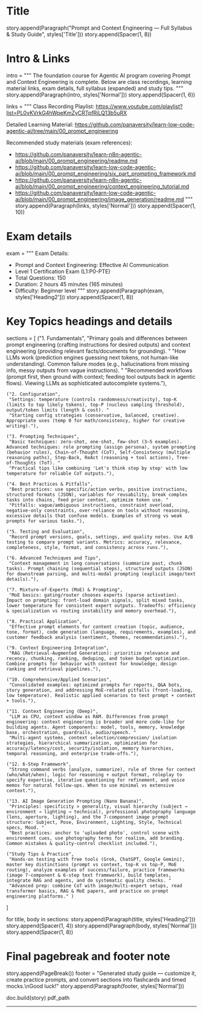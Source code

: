 

# Title
story.append(Paragraph("Prompt and Context Engineering — Full Syllabus & Study Guide", styles['Title']))
story.append(Spacer(1, 8))

# Intro & Links
intro = """
The foundation course for Agentic AI program covering Prompt and Context Engineering is complete.
Below are class recordings, learning material links, exam details, full syllabus (expanded) and study tips.
"""
story.append(Paragraph(intro, styles['Normal']))
story.append(Spacer(1, 6))

links = """
Class Recording Playlist:
https://www.youtube.com/playlist?list=PL0vKVrkG4hWpeKmZyCRTpfRiLQ13b5uRX

Detailed Learning Material:
https://github.com/panaversity/learn-low-code-agentic-ai/tree/main/00_prompt_engineering

Recommended study materials (exam references):
- https://github.com/panaversity/learn-n8n-agentic-ai/blob/main/00_prompt_engineering/readme.md
- https://github.com/panaversity/learn-low-code-agentic-ai/blob/main/00_prompt_engineering/six_part_prompting_framework.md
- https://github.com/panaversity/learn-n8n-agentic-ai/blob/main/00_prompt_engineering/context_engineering_tutorial.md
- https://github.com/panaversity/learn-low-code-agentic-ai/blob/main/00_prompt_engineering/image_generation/readme.md
"""
story.append(Paragraph(links, styles['Normal']))
story.append(Spacer(1, 10))

# Exam details
exam = """
Exam Details:
- Prompt and Context Engineering: Effective AI Communication
- Level 1 Certification Exam (L1:P0-PTE)
- Total Questions: 150
- Duration: 2 hours 45 minutes (165 minutes)
- Difficulty: Beginner level
"""
story.append(Paragraph(exam, styles['Heading2']))
story.append(Spacer(1, 8))

# Key Topics headings and details
sections = [
    ("1. Fundamentals", 
     "Primary goals and differences between prompt engineering (crafting instructions for desired outputs) and context engineering (providing relevant facts/documents for grounding). "
     "How LLMs work (prediction engines guessing next tokens, not human-like understanding). Common failure modes (e.g., hallucinations from missing info, messy outputs from vague instructions). "
     "Recommended workflows (prompt first, then ground with context; feeding tool outputs back in agentic flows). Viewing LLMs as sophisticated autocomplete systems."),
    
    ("2. Configuration", 
     "Settings: temperature (controls randomness/creativity), top-K (limits to top likely tokens), top-P (nucleus sampling threshold), output/token limits (length & cost). "
     "Starting config strategies (conservative, balanced, creative). Appropriate uses (temp 0 for math/consistency, higher for creative writing)."),
    
    ("3. Prompting Techniques",
     "Basic techniques: zero-shot, one-shot, few-shot (3–5 examples). Advanced techniques: role prompting (assign persona), system prompting (behavior rules), Chain-of-Thought (CoT), Self-Consistency (multiple reasoning paths), Step-Back, ReAct (reasoning + tool actions), Tree-of-Thoughts (ToT). "
     "Practical tips like combining 'Let's think step by step' with low temperature for reliable CoT outputs."),
    
    ("4. Best Practices & Pitfalls", 
     "Best practices: use specific/action verbs, positive instructions, structured formats (JSON), variables for reusability, break complex tasks into chains, feed prior context, optimize token use. "
     "Pitfalls: vague/ambiguous instructions, constraint overload, negative-only constraints, over-reliance on tools without reasoning, excessive details that confuse models. Examples of strong vs weak prompts for various tasks."),
    
    ("5. Testing and Evaluation", 
     "Record prompt versions, goals, settings, and quality notes. Use A/B testing to compare prompt variants. Metrics: accuracy, relevance, completeness, style, format, and consistency across runs."),
    
    ("6. Advanced Techniques and Tips", 
     "Context management in long conversations (summarize past, chunk tasks). Prompt chaining (sequential steps), structured outputs (JSON) for downstream parsing, and multi-modal prompting (explicit image/text details)."),
    
    ("7. Mixture-of-Experts (MoE) & Prompting", 
     "MoE basics: gating/router chooses experts (sparse activation). Impact on prompting: front-load domain signals, split mixed tasks, lower temperature for consistent expert outputs. Tradeoffs: efficiency & specialization vs routing instability and memory overhead."),
    
    ("8. Practical Application", 
     "Effective prompt elements for content creation (topic, audience, tone, format), code generation (language, requirements, examples), and customer feedback analysis (sentiment, themes, recommendations)."),
    
    ("9. Context Engineering Integration", 
     "RAG (Retrieval-Augmented Generation): prioritize relevance and recency, chunking, ranking, deduping, and token budget optimization. Combine prompts for behavior with context for knowledge; design ranking and retrieval pipelines."),
    
    ("10. Comprehensive/Applied Scenarios", 
     "Consolidated examples: optimized prompts for reports, Q&A bots, story generation, and addressing MoE-related pitfalls (front-loading, low temperature). Realistic applied scenarios to test prompt + context + tools."),
    
    ("11. Context Engineering (Deep)", 
     "LLM as CPU, context window as RAM. Differences from prompt engineering: context engineering is broader and more code-like for building agents. Agent components: model, tools, memory, knowledge base, orchestration, guardrails, audio/speech. "
     "Multi-agent systems, context selection/compression/ isolation strategies, hierarchical summarization, optimization for accuracy/latency/cost, security/isolation, memory hierarchies, temporal reasoning, and enterprise trade-offs."),
    
    ("12. 6-Step Framework", 
     "Strong command verbs (analyze, summarize), rule of three for context (who/what/when), logic for reasoning + output format, roleplay to specify expertise, iterative questioning for refinement, and voice memos for natural follow-ups. When to use minimal vs extensive context."),
    
    ("13. AI Image Generation Prompting (Nano Banana)", 
     "Principles: specificity > generality, visual hierarchy (subject → environment → lighting → technical), professional photography language (lens, aperture, lighting), and the 7-component image prompt structure: Subject, Pose, Environment, Lighting, Style, Technical specs, Mood. "
     "Best practices: anchor to 'uploaded photo', control scene with environment cues, use photography terms for realism, add branding. Common mistakes & quality-control checklist included."),
    
    ("Study Tips & Practice", 
     "Hands-on testing with free tools (Grok, ChatGPT, Google Gemini), master key distinctions (prompt vs context, top-K vs top-P, MoE routing), analyze examples of success/failure, practice frameworks (image 7-component & 6-step text framework), build templates, integrate RAG and agents, and do systematic quality checks. "
     "Advanced prep: combine CoT with image/multi-expert setups, read transformer basics, RAG & MoE papers, and practice on prompt engineering platforms." )
]

for title, body in sections:
    story.append(Paragraph(title, styles['Heading2']))
    story.append(Spacer(1, 4))
    story.append(Paragraph(body, styles['Normal']))
    story.append(Spacer(1, 8))

# Final pagebreak and footer note
story.append(PageBreak())
footer = "Generated study guide — customize it, create practice prompts, and convert sections into flashcards and timed mocks.\nGood luck!"
story.append(Paragraph(footer, styles['Normal']))

doc.build(story)
pdf_path
___________________________________________________________________________________________________________________________________________________________


